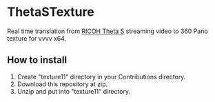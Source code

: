 # ThetaSTexture
Real time translation from [RICOH Theta S](https://theta360.com/en/about/theta/s.html) streaming video to 360 Pano texture for vvvv x64.

## How to install
1. Create "texture11" directory in your Contributions directory.
2. Download this repository at zip.
3. Unzip and put into "texture11" directory.
